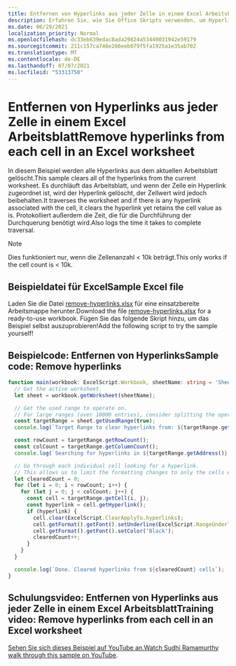 ```yaml
---
title: Entfernen von Hyperlinks aus jeder Zelle in einem Excel Arbeitsblatt
description: Erfahren Sie, wie Sie Office Skripts verwenden, um Hyperlinks aus jeder Zelle in einem Excel Arbeitsblatt zu entfernen.
ms.date: 06/29/2021
localization_priority: Normal
ms.openlocfilehash: dc33eb639edac8ada29824a53440031942e59179
ms.sourcegitcommit: 211c157ca746e266eeb079f5fa1925a1e35ab702
ms.translationtype: MT
ms.contentlocale: de-DE
ms.lasthandoff: 07/07/2021
ms.locfileid: "53313750"
---
```

# <a name="remove-hyperlinks-from-each-cell-in-an-excel-worksheet"></a><span data-ttu-id="2edac-103">Entfernen von Hyperlinks aus jeder Zelle in einem Excel Arbeitsblatt</span><span class="sxs-lookup"><span data-stu-id="2edac-103">Remove hyperlinks from each cell in an Excel worksheet</span></span>

 <span data-ttu-id="2edac-104">In diesem Beispiel werden alle Hyperlinks aus dem aktuellen Arbeitsblatt gelöscht.</span><span class="sxs-lookup"><span data-stu-id="2edac-104">This sample clears all of the hyperlinks from the current worksheet.</span></span> <span data-ttu-id="2edac-105">Es durchläuft das Arbeitsblatt, und wenn der Zelle ein Hyperlink zugeordnet ist, wird der Hyperlink gelöscht, der Zellwert wird jedoch beibehalten.</span><span class="sxs-lookup"><span data-stu-id="2edac-105">It traverses the worksheet and if there is any hyperlink associated with the cell, it clears the hyperlink yet retains the cell value as is.</span></span> <span data-ttu-id="2edac-106">Protokolliert außerdem die Zeit, die für die Durchführung der Durchquerung benötigt wird.</span><span class="sxs-lookup"><span data-stu-id="2edac-106">Also logs the time it takes to complete traversal.</span></span>

> [!NOTE]
> <span data-ttu-id="2edac-107">Dies funktioniert nur, wenn die Zellenanzahl < 10k beträgt.</span><span class="sxs-lookup"><span data-stu-id="2edac-107">This only works if the cell count is < 10k.</span></span>

## <a name="sample-excel-file"></a><span data-ttu-id="2edac-108">Beispieldatei für Excel</span><span class="sxs-lookup"><span data-stu-id="2edac-108">Sample Excel file</span></span>

<span data-ttu-id="2edac-109">Laden Sie die Datei <a href="remove-hyperlinks.xlsx">remove-hyperlinks.xlsx</a> für eine einsatzbereite Arbeitsmappe herunter.</span><span class="sxs-lookup"><span data-stu-id="2edac-109">Download the file <a href="remove-hyperlinks.xlsx">remove-hyperlinks.xlsx</a> for a ready-to-use workbook.</span></span> <span data-ttu-id="2edac-110">Fügen Sie das folgende Skript hinzu, um das Beispiel selbst auszuprobieren!</span><span class="sxs-lookup"><span data-stu-id="2edac-110">Add the following script to try the sample yourself!</span></span>

## <a name="sample-code-remove-hyperlinks"></a><span data-ttu-id="2edac-111">Beispielcode: Entfernen von Hyperlinks</span><span class="sxs-lookup"><span data-stu-id="2edac-111">Sample code: Remove hyperlinks</span></span>

```TypeScript
function main(workbook: ExcelScript.Workbook, sheetName: string = 'Sheet1') {
  // Get the active worksheet. 
  let sheet = workbook.getWorksheet(sheetName);

  // Get the used range to operate on.
  // For large ranges (over 10000 entries), consider splitting the operation into batches for performance.
  const targetRange = sheet.getUsedRange(true);
  console.log(`Target Range to clear hyperlinks from: ${targetRange.getAddress()}`);

  const rowCount = targetRange.getRowCount();
  const colCount = targetRange.getColumnCount();
  console.log(`Searching for hyperlinks in ${targetRange.getAddress()} which contains ${(rowCount * colCount)} cells`);

  // Go through each individual cell looking for a hyperlink. 
  // This allows us to limit the formatting changes to only the cells with hyperlink formatting.
  let clearedCount = 0;
  for (let i = 0; i < rowCount; i++) {
    for (let j = 0; j < colCount; j++) {
      const cell = targetRange.getCell(i, j);
      const hyperlink = cell.getHyperlink();
      if (hyperlink) {
        cell.clear(ExcelScript.ClearApplyTo.hyperlinks);
        cell.getFormat().getFont().setUnderline(ExcelScript.RangeUnderlineStyle.none);
        cell.getFormat().getFont().setColor('Black');
        clearedCount++;
      }
    }
  }

  console.log(`Done. Cleared hyperlinks from ${clearedCount} cells`);
}
```

## <a name="training-video-remove-hyperlinks-from-each-cell-in-an-excel-worksheet"></a><span data-ttu-id="2edac-112">Schulungsvideo: Entfernen von Hyperlinks aus jeder Zelle in einem Excel Arbeitsblatt</span><span class="sxs-lookup"><span data-stu-id="2edac-112">Training video: Remove hyperlinks from each cell in an Excel worksheet</span></span>

<span data-ttu-id="2edac-113">[Sehen Sie sich dieses Beispiel auf YouTube an.](https://youtu.be/v20fdinxpHU)</span><span class="sxs-lookup"><span data-stu-id="2edac-113">[Watch Sudhi Ramamurthy walk through this sample on YouTube](https://youtu.be/v20fdinxpHU).</span></span>
